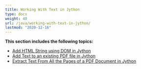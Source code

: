 ```yaml
---
title: Working With Text in Jython
type: docs
weight: 40
url: /java/working-with-text-in-jython/
lastmod: "2020-12-16"
---
```


**This section includes the following topics:**

- [Add HTML String using DOM in Jython](/pdf/java/add-html-string-using-dom-in-jython/)
- [Add Text to an existing PDF file in Jython](/pdf/java/add-text-to-an-existing-pdf-file-in-jython/)
- [Extract Text From All the Pages of a PDF Document in Jython](/pdf/java/extract-text-from-all-the-pages-of-a-pdf-document-in-jython/)
